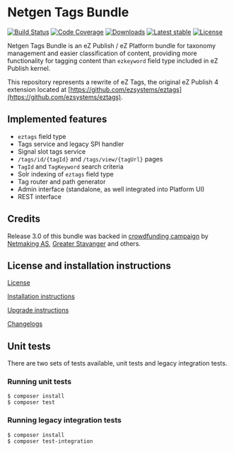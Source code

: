 Netgen Tags Bundle
==================

[![Build Status](https://img.shields.io/travis/netgen/TagsBundle.svg?style=flat-square)](https://travis-ci.org/netgen/TagsBundle)
[![Code Coverage](https://img.shields.io/codecov/c/github/netgen/TagsBundle.svg?style=flat-square)](https://codecov.io/gh/netgen/TagsBundle)
[![Downloads](https://img.shields.io/packagist/dt/netgen/tagsbundle.svg?style=flat-square)](https://packagist.org/packages/netgen/tagsbundle)
[![Latest stable](https://img.shields.io/packagist/v/netgen/tagsbundle.svg?style=flat-square)](https://packagist.org/packages/netgen/tagsbundle)
[![License](https://img.shields.io/github/license/netgen/TagsBundle.svg?style=flat-square)](https://packagist.org/packages/netgen/tagsbundle)

Netgen Tags Bundle is an eZ Publish / eZ Platform bundle for taxonomy management and easier classification of content, providing more functionality for tagging content than `ezkeyword` field type included in eZ Publish kernel.

This repository represents a rewrite of eZ Tags, the original eZ Publish 4 extension located at [https://github.com/ezsystems/eztags](https://github.com/ezsystems/eztags).

Implemented features
--------------------

* `eztags` field type
* Tags service and legacy SPI handler
* Signal slot tags service
* `/tags/id/{tagId}` and `/tags/view/{tagUrl}` pages
* `TagId` and `TagKeyword` search criteria
* Solr indexing of `eztags` field type
* Tag router and path generator
* Admin interface (standalone, as well integrated into Platform UI)
* REST interface

Credits
-------

Release 3.0 of this bundle was backed in [crowdfunding campaign](https://www.indiegogo.com/projects/netgen-tags-bundle-support-for-ez-platform-ui--3) by [Netmaking AS](https://netmaking.no), [Greater Stavanger](http://www.greaterstavanger.com) and others.

License and installation instructions
-------------------------------------

[License](LICENSE)

[Installation instructions](bundle/Resources/doc/INSTALL.md)

[Upgrade instructions](bundle/Resources/doc/UPGRADE.md)

[Changelogs](bundle/Resources/doc/)

Unit tests
----------

There are two sets of tests available, unit tests and legacy integration tests.

### Running unit tests

    $ composer install
    $ composer test

### Running legacy integration tests

    $ composer install
    $ composer test-integration
